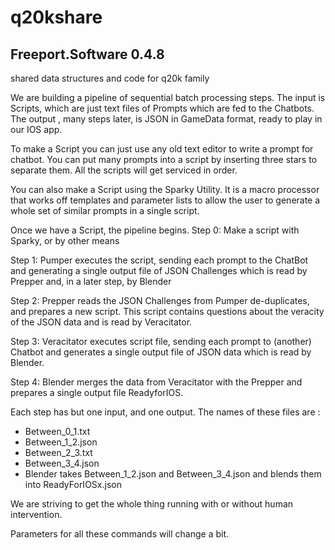 # q20kshare

Freeport.Software 0.4.8
-------


shared data structures and code for q20k family

We are building a pipeline of sequential batch processing steps. The input is Scripts, which are just text files of Prompts which are fed to the Chatbots. The output , many steps later, is JSON in GameData format, ready to play in our IOS app.

To make a Script you can just use any old text editor to write a prompt for chatbot. You can put many prompts into a script by inserting three stars to separate them. All the scripts will get serviced in order.

You can also make a Script using the Sparky Utility. It is a macro processor that works off templates and parameter lists to allow the user to generate a whole set of similar prompts in a single script. 

Once we have a Script, the pipeline begins.
Step 0: Make a script with Sparky, or by other means

Step 1: Pumper executes the script, sending each prompt to the ChatBot and generating a single output file of JSON Challenges which is read by Prepper and, in a later step, by Blender

Step 2: Prepper reads the JSON Challenges from Pumper de-duplicates, and prepares a new script. This script contains questions about the veracity of the JSON data and is read by Veracitator.

Step 3: Veracitator executes script file, sending each prompt to (another) Chatbot and generates a single output file of JSON data which is read by Blender.

Step 4: Blender merges the data from Veracitator with the Prepper  and prepares a single output file ReadyforIOS.

Each step has but one input, and one output. The names of these files are :
- Between_0_1.txt
- Between_1_2.json
- Between_2_3.txt
- Between_3_4.json
- Blender takes Between_1_2.json and Between_3_4.json and blends them into ReadyForIOSx.json

We are striving to get the whole thing running with or without human intervention.

Parameters for all these commands will change a bit.
